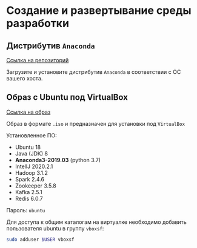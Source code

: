 # Создание и развертывание среды разработки

## Дистрибутив `Anaconda`

[Ссылка на репозиторий](https://repo.anaconda.com/archive/)

Загрузите и установите дистрибутив `Anaconda` в  соответствии с ОС вашего хоста.

## Образ c Ubuntu под VirtualBox

[Ссылка на образ](https://disk.yandex.ru/d/0Hd92rzNB0_IHg)

Образ в формате `.iso` и предназначен для установки под `VirtualBox`

Установленное ПО:

- Ubuntu 18
- Java (JDK) 8
- **Anaconda3-2019.03** (python 3.7)
- IntellJ 2020.2.1
- Hadoop 3.1.2
- Spark 2.4.6
- Zookeeper 3.5.8
- Kafka 2.5.1
- Redis 6.0.7

Пароль: `ubuntu`

Для доступа к общим каталогам на виртуалке необходимо добавить пользователя ubuntu в группу `vboxsf`:

```bash
sudo adduser $USER vboxsf
```

